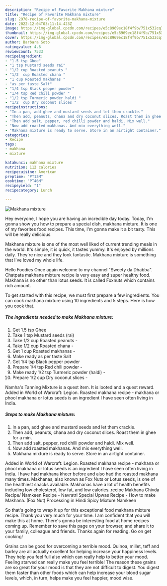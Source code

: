 ```yaml
---
description: "Recipe of Favorite Makhana mixture"
title: "Recipe of Favorite Makhana mixture"
slug: 2978-recipe-of-favorite-makhana-mixture
date: 2022-12-04T03:11:14.423Z
image: https://img-global.cpcdn.com/recipes/e5c8969ec18f4f9b/751x532cq70/makhana-mixture-recipe-main-photo.jpg
thumbnail: https://img-global.cpcdn.com/recipes/e5c8969ec18f4f9b/751x532cq70/makhana-mixture-recipe-main-photo.jpg
cover: https://img-global.cpcdn.com/recipes/e5c8969ec18f4f9b/751x532cq70/makhana-mixture-recipe-main-photo.jpg
author: Barbara Soto
ratingvalue: 4.6
reviewcount: 7533
recipeingredient:
- "1.5 tsp Ghee"
- "1 tsp Mustard seeds rai"
- "1/2 cup Roasted peanuts "
- "1/2  cup Roasted chana "
- "1 cup Roasted makhanas "
- "as per taste Salt"
- "1/4 tsp Black pepper powder"
- "1/4 tsp Red chili powder "
- "1/2 tsp Turmeric powder haldi "
- "1/2  cup Dry coconut slices "
recipeinstructions:
- "In a pan, add ghee and mustard seeds and let them crackle."
- "Then add, peanuts, chana and dry coconut slices. Roast them in ghee for a min."
- "Then add salt, pepper, red chilli powder and haldi. Mix well."
- "Now add roasted makhanas. And mix everything well."
- "Makhana mixture is ready to serve. Store in an airtight container."
categories:
- Recipe
tags:
- makhana
- mixture

katakunci: makhana mixture 
nutrition: 112 calories
recipecuisine: American
preptime: "PT13M"
cooktime: "PT46M"
recipeyield: "1"
recipecategory: Lunch

---
```



![Makhana mixture](https://img-global.cpcdn.com/recipes/e5c8969ec18f4f9b/751x532cq70/makhana-mixture-recipe-main-photo.jpg)

Hey everyone, I hope you are having an incredible day today. Today, I'm gonna show you how to prepare a special dish, makhana mixture. It is one of my favorites food recipes. This time, I'm gonna make it a bit tasty. This will be really delicious.

Makhana mixture is one of the most well liked of current trending meals in the world. It's simple, it is quick, it tastes yummy. It's enjoyed by millions daily. They're nice and they look fantastic. Makhana mixture is something that I've loved my whole life.

Hello Foodies Once again welcome to my channel &#34;Sweety da Dhabba&#34;. Chatpata makhana mixture recipe is very easy and super healthy food. Makhana is no other than lotus seeds. It is called Foxnuts which contains rich amount.


To get started with this recipe, we must first prepare a few ingredients. You can cook makhana mixture using 10 ingredients and 5 steps. Here is how you cook that.

<!--inarticleads1-->

##### The ingredients needed to make Makhana mixture:

1. Get 1.5 tsp Ghee
1. Take 1 tsp Mustard seeds (rai)
1. Take 1/2 cup Roasted peanuts -
1. Take 1/2  cup Roasted chana -
1. Get 1 cup Roasted makhanas -
1. Make ready as per taste Salt
1. Get 1/4 tsp Black pepper powder
1. Prepare 1/4 tsp Red chili powder -
1. Make ready 1/2 tsp Turmeric powder (haldi) -
1. Prepare 1/2  cup Dry coconut slices -


Namha&#39;s Tanning Mixture is a quest item. It is looted and a quest reward. Added in World of Warcraft: Legion. Roasted makhana recipe - makhana or phool makhana or lotus seeds is an ingredient I have seen often living in India. 

<!--inarticleads2-->

##### Steps to make Makhana mixture:

1. In a pan, add ghee and mustard seeds and let them crackle.
1. Then add, peanuts, chana and dry coconut slices. Roast them in ghee for a min.
1. Then add salt, pepper, red chilli powder and haldi. Mix well.
1. Now add roasted makhanas. And mix everything well.
1. Makhana mixture is ready to serve. Store in an airtight container.


Added in World of Warcraft: Legion. Roasted makhana recipe - makhana or phool makhana or lotus seeds is an ingredient I have seen often living in India. I have had makhana kheer before and also had the roasted makhana many times. Makhanas, also known as Fox Nuts or Lotus seeds, is one of the healthiest snacks available. Makhanas have a lot of health benefits including low cholesterol, low fat, and low calories..recipe Makhana Chivda Recipe/ Namkeen Recipe - Navratri Special Upwas Recipe - How to make Makhana. (Fox Nut) Processing in Hindi Spicy Mixture Namkeen 

So that's going to wrap it up for this exceptional food makhana mixture recipe. Thank you very much for your time. I am confident that you will make this at home. There's gonna be interesting food at home recipes coming up. Remember to save this page on your browser, and share it to your family, colleague and friends. Thanks again for reading. Go on get cooking!

Grains can be good for overcoming a terrible mood. Quinoa, millet, teff and barley are all actually excellent for helping increase your happiness levels. They help you feel full also which can really help to better your mood. Feeling starved can really make you feel terrible! The reason these grains are so great for your mood is that they are not difficult to digest. You digest them faster than other foods which can help increase your blood sugar levels, which, in turn, helps make you feel happier, mood wise.
